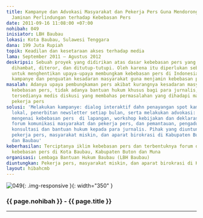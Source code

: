 ```yaml
---
title: Kampanye dan Advokasi Masyarakat dan Pekerja Pers Guna Mendorong Terwujudnya
  Jaminan Perlindungan terhadap Kebebasan Pers
date: 2011-09-16 11:08:00 +07:00
nohibah: 049
inisiator: LBH Baubau
lokasi: Kota Baubau, Sulawesi Tenggara
dana: 199 Juta Rupiah
topik: Keadilan dan kesetaraan akses terhadap media
lama: September 2011 – Agustus 2012
deskripsi: Sebuah proyek yang didirikan atas dasar kebebasan pers yang masih seringkali
  dihambat, diteror, dan ditutup-tutupi. Oleh karena itu diperlukan sebuah gerakan
  untuk menghentikan upaya-upaya membungkam kebebasan pers di Indonesia dalam bentuk
  kampanye dan penguatan kesadaran masyarakat guna menjamin kebebasan pers
masalah: Adanya upaya pembungkaman pers akibat kurangnya kesadaran masyarakat terhadap
  kebebasan pers, tidak adanya bantuan hukum khusus bagi para jurnalis, dan tidak
  tersedianya medis diskusi yang membahas permasalahan yang dihadapi masyarakat dan
  pekerja pers
solusi: 'Melakukan kampanye: dialog interaktif dahn penayangan spot kampanye di radio
  lokal, penerbitan newsletter setiap bulan, serta melakukan advokasi: diskusi reguler
  mengenai kebebasan pers  di lapangan, workshop kebijakan dan deklarasi pembentukkan
  forum komunikasi masyarakat dan pekerja pers, dan pemantauan, pengaduan, serta layanan
  konsultasi dan bantuan hukum kepada para jurnalis. Pihak yang diuntungkan adalah
  pekerja pers, masyarakat miskin, dan aparat birokrasi di Kabupaten Buton, Muna,
  dan Baubau'
keberhasilan: Terciptanya iklim kebebasan pers dan terbentuknya forum diskusi untuk
  kebebasan pers di Kota Baubau, Kabupaten Buton dan Muna
organisasi: Lembaga Bantuan Hukum Baubau (LBH Baubau)
diuntungkan: Pekerja pers, masyarakat miskin, dan aparat birokrasi di Kabupaten Buton, Muna, dan Baubau
layout: hibahcmb
---
```


![049](/static/img/hibahcmb/049.png){: .img-responsive }{: width="350" }

### {{ page.nohibah }} - {{ page.title }}

---
